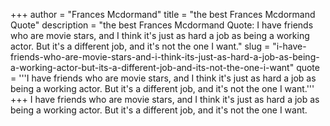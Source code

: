 +++
author = "Frances Mcdormand"
title = "the best Frances Mcdormand Quote"
description = "the best Frances Mcdormand Quote: I have friends who are movie stars, and I think it's just as hard a job as being a working actor. But it's a different job, and it's not the one I want."
slug = "i-have-friends-who-are-movie-stars-and-i-think-its-just-as-hard-a-job-as-being-a-working-actor-but-its-a-different-job-and-its-not-the-one-i-want"
quote = '''I have friends who are movie stars, and I think it's just as hard a job as being a working actor. But it's a different job, and it's not the one I want.'''
+++
I have friends who are movie stars, and I think it's just as hard a job as being a working actor. But it's a different job, and it's not the one I want.
